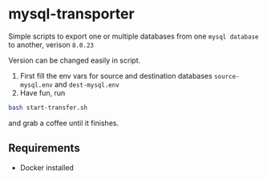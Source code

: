 # mysql-transporter

Simple scripts to export one or multiple databases from one `mysql database` to another, verison `8.0.23`

Version can be changed easily in script.

1. First fill the env vars for source and destination databases `source-mysql.env` and `dest-mysql.env`
2. Have fun, run 
```bash
bash start-transfer.sh
```

and grab a coffee until it finishes.

## Requirements

* Docker installed
